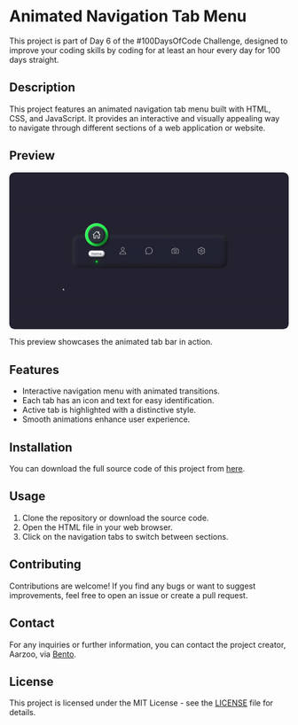 # Animated Navigation Tab Menu

This project is part of Day 6 of the #100DaysOfCode Challenge, designed to improve your coding skills by coding for at least an hour every day for 100 days straight.

## Description

This project features an animated navigation tab menu built with HTML, CSS, and JavaScript. It provides an interactive and visually appealing way to navigate through different sections of a web application or website.

## Preview

<div style="display: flex; align-items: center; justify-content: center; width: 100%; border-radius: 0.6rem;">
    <img src="preview.gif" alt="preview GIF" width="100%" height="100%" style="overflow: none; border-radius: inherit;"/>
</div>

This preview showcases the animated tab bar in action.

## Features

- Interactive navigation menu with animated transitions.
- Each tab has an icon and text for easy identification.
- Active tab is highlighted with a distinctive style.
- Smooth animations enhance user experience.

## Installation

You can download the full source code of this project from [here](https://t.me/CodeWithAarzoo).

## Usage

1. Clone the repository or download the source code.
2. Open the HTML file in your web browser.
3. Click on the navigation tabs to switch between sections.

## Contributing

Contributions are welcome! If you find any bugs or want to suggest improvements, feel free to open an issue or create a pull request.

## Contact

For any inquiries or further information, you can contact the project creator, Aarzoo, via [Bento](https://bento.me/withaarzoo).

## License

This project is licensed under the MIT License - see the [LICENSE](LICENSE) file for details.
